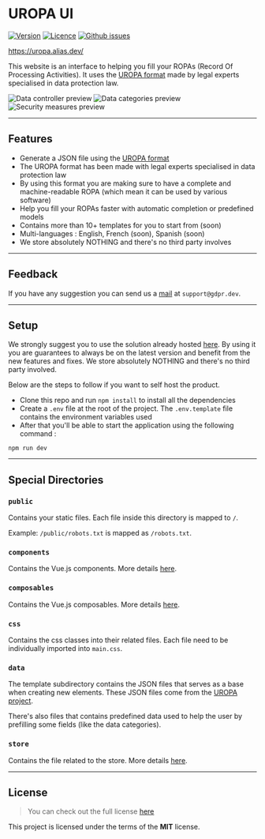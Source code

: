 UROPA UI
============
[![Version](https://img.shields.io/github/package-json/v/progressive-identity/uropa-ui)](https://github.com/progressive-identity/uropa-ui) [![Licence](https://img.shields.io/github/license/progressive-identity/uropa-ui)](https://github.com/progressive-identity/uropa-ui/blob/main/LICENSE) [![Github issues](https://img.shields.io/github/issues/progressive-identity/uropa-ui)](https://github.com/progressive-identity/uropa-ui/issues)

https://uropa.alias.dev/

This website is an interface to helping you fill your ROPAs (Record Of Processing Activities). It uses
the [UROPA format](https://github.com/uropa-project/uropa) made by legal experts specialised in data protection law.

![Data controller preview](https://github.com/progressive-identity/uropa-ui/blob/staging/public/preview-1.png)
![Data categories preview](https://github.com/progressive-identity/uropa-ui/blob/staging/public/preview-2.png)
![Security measures preview](https://github.com/progressive-identity/uropa-ui/blob/staging/public/preview-3.png)

---

## Features

- Generate a JSON file using the [UROPA format](https://github.com/uropa-project/uropa)
- The UROPA format has been made with legal experts specialised in data protection law
- By using this format you are making sure to have a complete and machine-readable ROPA (which mean it can be used by
  various software)
- Help you fill your ROPAs faster with automatic completion or predefined models
- Contains more than 10+ templates for you to start from (soon)
- Multi-languages : English, French (soon), Spanish (soon)
- We store absolutely NOTHING and there's no third party involves

---

## Feedback

If you have any suggestion you can send us a [mail](mailto:support@gdpr.dev?subject=[UropaUI]%20Feedback)
at `support@gdpr.dev`.

---

## Setup

We strongly suggest you to use the solution already hosted [here](https://uropa.alias.dev/).
By using it you are guarantees to always be on the latest version and benefit from the new features and fixes.
We store absolutely NOTHING and there's no third party involved.

Below are the steps to follow if you want to self host the product.

- Clone this repo and run `npm install` to install all the dependencies
- Create a `.env` file at the root of the project. The `.env.template` file contains the environment
  variables
  used
- After that you'll be able to start the application using the following command :

```shell
npm run dev
```

---

## Special Directories

### `public`

Contains your static files. Each file inside this directory is mapped to `/`.

Example: `/public/robots.txt` is mapped as `/robots.txt`.

### `components`

Contains the Vue.js components. More
details [here](https://vuejs.org/guide/essentials/component-basics.html).

### `composables`

Contains the Vue.js composables. More
details [here](https://vuejs.org/guide/reusability/composables.html#composables).

### `css`

Contains the css classes into their related files. Each file need to be individually imported
into `main.css`.

### `data`

The template subdirectory contains the JSON files that serves as a base when creating new elements. These JSON files
come from the [UROPA project](https://github.com/uropa-project/uropa).

There's also files that contains predefined data used to help the user by prefilling some fields (like the data
categories).

### `store`

Contains the file related to the store. More
details [here](https://pinia.vuejs.org/core-concepts/).


---

## License

> You can check out the full license [here](https://github.com/progressive-identity/uropa-ui/blob/main/LICENSE)

This project is licensed under the terms of the **MIT** license.

